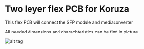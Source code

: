 # Two leyer flex PCB for Koruza

This flex PCB will connect the SFP module and mediaconverter

All needed dimensions and charachteristics can be find in picture.

![alt tag](https://raw.githubusercontent.com/IRNAS/koruza-high-speed-pcb/calculation/Pictures/2leyer_pcb_flex_top_and_bottom.png)

